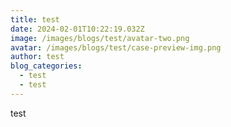 ```yaml
---
title: test
date: 2024-02-01T10:22:19.032Z
image: /images/blogs/test/avatar-two.png
avatar: /images/blogs/test/case-preview-img.png
author: test
blog_categories:
  - test
  - test
---
```

test